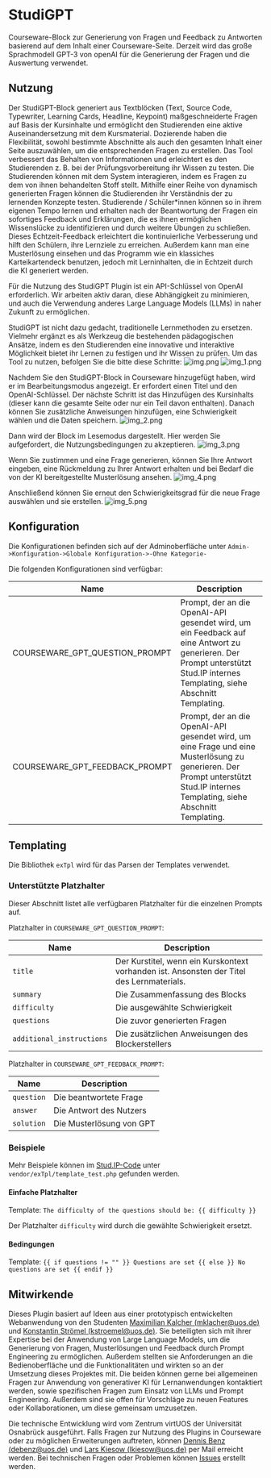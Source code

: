 # StudiGPT

Courseware-Block zur Generierung von Fragen und Feedback zu Antworten basierend auf dem Inhalt einer Courseware-Seite. Derzeit wird das große Sprachmodell GPT-3 von openAI für die Generierung der Fragen und die Auswertung verwendet.

## Nutzung
Der StudiGPT-Block generiert aus Textblöcken (Text, Source Code, Typewriter, Learning Cards, Headline, Keypoint) maßgeschneiderte Fragen auf Basis der Kursinhalte und ermöglicht den Studierenden eine aktive Auseinandersetzung mit dem Kursmaterial. Dozierende haben die Flexibilität, sowohl bestimmte Abschnitte als auch den gesamten Inhalt einer Seite auszuwählen, um die entsprechenden Fragen zu erstellen. Das Tool verbessert das Behalten von Informationen und erleichtert es den Studierenden z. B. bei der Prüfungsvorbereitung ihr Wissen zu testen. Die Studierenden können mit dem System interagieren, indem es Fragen zu dem von ihnen behandelten Stoff stellt. Mithilfe einer Reihe von dynamisch generierten Fragen können die Studierenden ihr Verständnis der zu lernenden Konzepte testen. Studierende / Schüler*innen können so in ihrem eigenen Tempo lernen und erhalten nach der Beantwortung der Fragen ein sofortiges Feedback und Erklärungen, die es ihnen ermöglichen Wissenslücke zu identifizieren und durch weitere Übungen zu schließen. Dieses Echtzeit-Feedback erleichtert die kontinuierliche Verbesserung und hilft den Schülern, ihre Lernziele zu erreichen. Außerdem kann man eine Musterlösung einsehen und das Programm wie ein klassiches Karteikartendeck benutzen, jedoch mit Lerninhalten, die in Echtzeit durch die KI generiert werden.

Für die Nutzung des StudiGPT Plugin ist ein API-Schlüssel von OpenAI erforderlich. Wir arbeiten aktiv daran, diese Abhängigkeit zu minimieren, und auch die Verwendung anderes Large Language Models (LLMs) in naher Zukunft zu ermöglichen.

StudiGPT ist nicht dazu gedacht, traditionelle Lernmethoden zu ersetzen. Vielmehr ergänzt es als Werkzeug die bestehenden pädagogischen Ansätze, indem es den Studierenden eine innovative und interaktive Möglichkeit bietet ihr Lernen zu festigen und ihr Wissen zu prüfen.
Um das Tool zu nutzen, befolgen Sie die bitte diese Schritte:
![img.png](docs/images/create_block_1.png)
![img_1.png](docs/images/create_block_2.png)

Nachdem Sie den StudiGPT-Block in Courseware hinzugefügt haben, wird er im Bearbeitungsmodus angezeigt. Er erfordert einen Titel und den OpenAI-Schlüssel.
Der nächste Schritt ist das Hinzufügen des Kursinhalts (dieser kann die gesamte Seite oder nur ein Teil davon enthalten). Danach können Sie zusätzliche Anweisungen hinzufügen, eine Schwierigkeit wählen und die Daten speichern.
![img_2.png](docs/images/author_view.png)

Dann wird der Block im Lesemodus dargestellt. Hier werden Sie aufgefordert, die Nutzungsbedingungen zu akzeptieren.
![img_3.png](docs/images/usage_consent.png)

Wenn Sie zustimmen und eine Frage generieren, können Sie Ihre Antwort eingeben, eine Rückmeldung zu Ihrer Antwort erhalten und bei Bedarf die von der KI bereitgestellte Musterlösung ansehen. 
![img_4.png](docs/images/question_answering.png)

Anschließend können Sie erneut den Schwierigkeitsgrad für die neue Frage auswählen und sie erstellen.
![img_5.png](docs/images/new_question.png)

## Konfiguration

Die Konfigurationen befinden sich auf der Adminoberfläche unter `Admin->Konfiguration->Globale Konfiguration->-Ohne Kategorie-`

Die folgenden Konfigurationen sind verfügbar:

| Name                           | Description                                                                                                                                                                     |
|--------------------------------|---------------------------------------------------------------------------------------------------------------------------------------------------------------------------------|
| COURSEWARE_GPT_QUESTION_PROMPT | Prompt, der an die OpenAI-API gesendet wird, um ein Feedback auf eine Antwort zu generieren. Der Prompt unterstützt Stud.IP internes Templating, siehe Abschnitt Templating.    |
| COURSEWARE_GPT_FEEDBACK_PROMPT | Prompt, der an die OpenAI-API gesendet wird, um eine Frage und eine Musterlösung zu generieren. Der Prompt unterstützt Stud.IP internes Templating, siehe Abschnitt Templating. |

## Templating

Die Bibliothek `exTpl` wird für das Parsen der Templates verwendet.

### Unterstützte Platzhalter

Dieser Abschnitt listet alle verfügbaren Platzhalter für die einzelnen Prompts auf.

Platzhalter in `COURSEWARE_GPT_QUESTION_PROMPT`:

| Name                      | Description                                                                               |
|---------------------------|-------------------------------------------------------------------------------------------|
| `title`                   | Der Kurstitel, wenn ein Kurskontext vorhanden ist. Ansonsten der Titel des Lernmaterials. |
| `summary`                 | Die Zusammenfassung des Blocks                                                            |
| `difficulty`              | Die ausgewählte Schwierigkeit                                                             |
| `questions`               | Die zuvor generierten Fragen                                                              |
| `additional_instructions` | Die zusätzlichen Anweisungen des Blockerstellers                                          |

Platzhalter in `COURSEWARE_GPT_FEEDBACK_PROMPT`:

| Name       | Description              |
|------------|--------------------------|
| `question` | Die beantwortete Frage   |
| `answer`   | Die Antwort des Nutzers  |
| `solution` | Die Musterlösung von GPT |

### Beispiele
Mehr Beispiele können im [Stud.IP-Code](https://gitlab.studip.de/studip/studip) unter `vendor/exTpl/template_test.php` gefunden werden.

#### Einfache Platzhalter
Template: `The difficulty of the questions should be: {{ difficulty }}`

Der Platzhalter `difficulty` wird durch die gewählte Schwierigkeit ersetzt.

#### Bedingungen
Template: `{{ if questions != "" }} Questions are set {{ else }} No questions are set {{ endif }}`

## Mitwirkende
Dieses Plugin basiert auf Ideen aus einer prototypisch entwickelten Webanwendung von den Studenten [Maximilian Kalcher (mklacher@uos.de)](mailto:mklacher@uos.de) und [Konstantin Strömel (kstroemel@uos.de)](mailto:kstroemel@uos.de). Sie beteiligten sich mit ihrer Expertise bei der Anwendung von Large Language Models, um die Generierung von Fragen, Musterlösungen und Feedback durch Prompt Engineering zu ermöglichen. Außerdem stellten sie Anforderungen an die Bedienoberfläche und die Funktionalitäten und wirkten so an der Umsetzung dieses Projektes mit. Die beiden können gerne bei allgemeinen Fragen zur Anwendung von generativer KI für Lernanwendungen kontaktiert werden, sowie spezifischen Fragen zum Einsatz von LLMs und Prompt Engineering. Außerdem sind sie offen für Vorschläge zu neuen Features oder Kollaborationen, um diese gemeinsam umzusetzen.

Die technische Entwicklung wird vom Zentrum virtUOS der Universität Osnabrück ausgeführt. Falls Fragen zur Nutzung des Plugins in Courseware oder zu möglichen Erweiterungen auftreten, können [Dennis Benz (debenz@uos.de)](mailto:debenz@uos.de) und [Lars Kiesow (lkiesow@uos.de)](mailto:lkiesow@uos.de) per Mail erreicht werden. Bei technischen Fragen oder Problemen können [Issues](https://github.com/virtUOS/StudiGPT/issues) erstellt werden.
